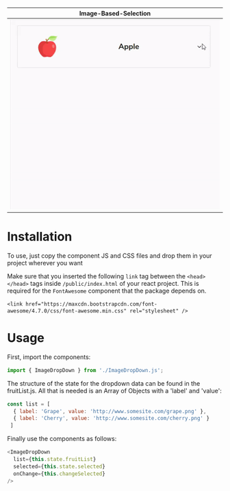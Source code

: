 
__Image-Based-Selection__       | 
:-------------------------:|
![dd-single](./ImageDropdownCapture.gif) |

# Installation

To use, just copy the component JS and CSS files and drop them in your project wherever you want

Make sure that you inserted the following `link` tag between the `<head></head>` tags inside `/public/index.html` of your react project. This is required for the `FontAwesome` component that the package depends on.

    <link href="https://maxcdn.bootstrapcdn.com/font-awesome/4.7.0/css/font-awesome.min.css" rel="stylesheet" />

# Usage

First, import the components:

```javascript
import { ImageDropDown } from './ImageDropDown.js';
```

The structure of the state for the dropdown data can be found in the fruitList.js. 
All that is needed is an Array of Objects with a 'label' and 'value':

```javascript
const list = [ 
  { label: 'Grape', value: 'http://www.somesite.com/grape.png' }, 
  { label: 'Cherry', value: 'http://www.somesite.com/cherry.png' }
 ]
```

Finally use the components as follows:

```javascript
<ImageDropDown
  list={this.state.fruitList}
  selected={this.state.selected}
  onChange={this.changeSelected}
/>
```
